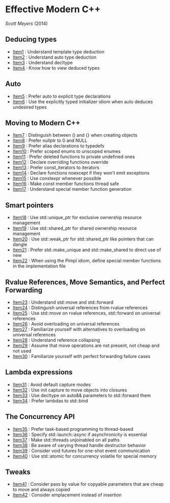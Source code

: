 # Effective Modern C++
*Scott Meyers* (2014)

## Deducing types

+ [Item1](effectivemodern/item1.md) : Understand template type deduction
+ [Item2]() : Understand auto type deduction
+ [Item3]() : Understand decltype
+ [Item4]() : Know how to view deduced types

## Auto

+ [Item5]() : Prefer auto to explicit type declarations 
+ [Item6]() : Use the explicitly typed initializer idiom when auto deduces undesired types

## Moving to Modern C++

+ [Item7]() : Distinguish between () and {} when creating objects
+ [Item8]() : Prefer nullptr to 0 and NULL
+ [Item9]() : Prefer alias declarations to typedefs
+ [Item10]() : Prefer scoped enums to unscoped enumes
+ [Item11]() : Prefer deleted functions to private undefined ones
+ [Item12]() : Declare overriding functions override
+ [Item13]() : Prefer const_iterators to iterators
+ [Item14]() : Declare functions noexcept if they won't emit exceptions
+ [Item15]() : Use constexpr whenever possible
+ [Item16]() : Make const member functions thread safe
+ [Item17]() : Understand special member function generation

## Smart pointers

+ [Item18]() : Use std::unique_ptr for exclusive ownership resource management
+ [Item19]() : Use std::shared_ptr for shared ownership resource management
+ [Item20]() : Use std::weak_ptr for std::shared_ptr like pointers that can dangle
+ [Item21]() : Prefer std::make_unique and std::make_shared to direct use of new
+ [Item22]() : When using the Pimpl idiom, define special member functions in the implementation file

## Rvalue References, Move Semantics, and Perfect Forwarding

+ [Item23]() : Understand std::move and std::forward 
+ [Item24]() : Distinguish universal references from rvalue references
+ [Item25]() : Use std::move on rvalue references, std::forward on universal references
+ [Item26]() : Avoid overloading on universal references
+ [Item27]() : Familiarize yourself with alternatives to overloading on universal references
+ [Item28]() : Understand reference collapsing
+ [Item29]() : Assume that move operations are not present, not cheap and not used
+ [Item30]() : Familiarize yourself with perfect forwarding failure cases

## Lambda expressions

+ [Item31]() : Avoid default capture modes
+ [Item32]() : Use init capture to move objects into closures
+ [Item33]() : Use decltype on auto&& parameters to std::forward them
+ [Item34]() : Prefer lambdas to std::bind

## The Concurrency API

+ [Item35]() : Prefer task-based programming to thread-based
+ [Item36]() : Specify std::launch::async if asynchronicity is essential
+ [Item37]() : Make std::threads unjoinabled on all paths
+ [Item38]() : Be aware of varying thread handle destructor behavior
+ [Item39]() : Consider void futures for one-shot event communication
+ [Item40]() : Use std::atomic for concurrency volatile for special memory

## Tweaks 

+ [Item41]() : Consider pass by value for copyable parameters that are cheap to move and always copied
+ [Item42]() : Consider emplacement instead of insertion